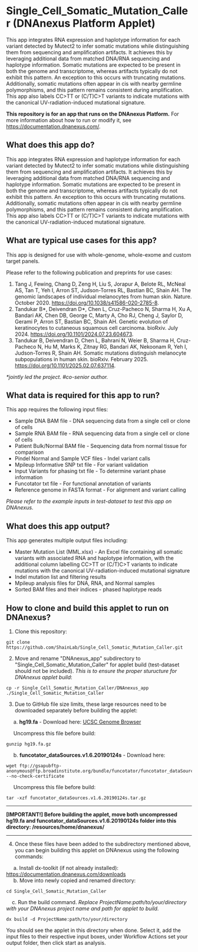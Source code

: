 # Single_Cell_Somatic_Mutation_Caller (DNAnexus Platform Applet)
This app integrates RNA expression and haplotype information for each variant detected by Mutect2 to infer somatic mutations while distinguishing them from sequencing and amplification artifacts. It achieves this by leveraging additional data from matched DNA/RNA sequencing and haplotype information. Somatic mutations are expected to be present in both the genome and transcriptome, whereas artifacts typically do not exhibit this pattern. An exception to this occurs with truncating mutations. Additionally, somatic mutations often appear in cis with nearby germline polymorphisms, and this pattern remains consistent during amplification. This app also labels CC>TT or (C/T)C>T variants to indicate mutations with the canonical UV-radiation-induced mutational signature.

**This repository is for an app that runs on the DNAnexus Platform.**
For more information about how to run or modify it, see
https://documentation.dnanexus.com/.

## What does this app do?
This app integrates RNA expression and haplotype information for each variant detected by Mutect2 to infer somatic mutations while distinguishing them from sequencing and amplification artifacts. It achieves this by leveraging additional data from matched DNA/RNA sequencing and haplotype information. Somatic mutations are expected to be present in both the genome and transcriptome, whereas artifacts typically do not exhibit this pattern. An exception to this occurs with truncating mutations. Additionally, somatic mutations often appear in cis with nearby germline polymorphisms, and this pattern remains consistent during amplification. This app also labels CC>TT or (C/T)C>T variants to indicate mutations with the canonical UV-radiation-induced mutational signature.

## What are typical use cases for this app?
This app is designed for use with whole-genome, whole-exome and custom target panels.

Please refer to the following publication and preprints for use cases:
1. Tang J, Fewing, Chang D, Zeng H, Liu S, Jorapur A, Belote RL, McNeal AS, Tan T, Yeh I, Arron ST, Judson-Torres RL, Bastian BC, Shain AH. The genomic landscapes of individual melanocytes from human skin. Nature. October 2020. https://doi.org/10.1038/s41586-020-2785-8.
2. Tandukar B\*, Deivendran D\*, Chen L, Cruz-Pacheco N, Sharma H, Xu A, Bandari AK, Chen DB, George C, Marty A, Cho RJ, Cheng J, Saylor D, Gerami P, Arron ST, Bastian BC, Shain AH. Genetic evolution of keratinocytes to cutaneous squamous cell carcinoma. bioRxiv. July 2024. https://doi.org/10.1101/2024.07.23.604673.
3. Tandukar B, Deivendran D, Chen L, Bahrani N, Weier B, Sharma H, Cruz-Pacheco N, Hu M, Marks K, Zitnay RG, Bandari AK, Nekoonam R, Yeh I, Judson-Torres R, Shain AH. Somatic mutations distinguish melanocyte subpopulations in human skin. bioRxiv. February 2025. https://doi.org/10.1101/2025.02.07.637114.

_*jointly led the project. #co-senior author._

## What data is required for this app to run?
This app requires the following input files:
- Sample DNA BAM file - DNA sequencing data from a single cell or clone of cells
- Sample RNA BAM file - RNA sequencing data from a single cell or clone of cells
- Patient Bulk/Normal BAM file - Sequencing data from normal tissue for comparison
- Pindel Normal and Sample VCF files - Indel variant calls
- Mpileup Informative SNP txt file - For variant validation
- Input Variants for phasing txt file - To determine variant phase information
- Funcotator txt file - For functional annotation of variants
- Reference genome in FASTA format - For alignment and variant calling

_Please refer to the example inputs in test-dataset to test this app on DNAnexus._

## What does this app output?
This app generates multiple output files including:
- Master Mutation List (MML.xlsx) - An Excel file containing all somatic variants with associated RNA and haplotype information, with the additional column labelling CC>TT or (C/T)C>T variants to indicate mutations with the canonical UV-radiation-induced mutational signature
- Indel mutation list and filtering results
- Mpileup analysis files for DNA, RNA, and Normal samples
- Sorted BAM files and their indices - phased haplotype reads

## How to clone and build this applet to run on DNAnexus?

1. Clone this repository:
  ```
  git clone https://github.com/ShainLab/Single_Cell_Somatic_Mutation_Caller.git
  ```
2. Move and rename "DNAnexus_app" subdirectory to "Single_Cell_Somatic_Mutation_Caller" for applet build (test-dataset should not be included). _This is to ensure the proper sturucture for DNAnexus applet build_:
  ```
  cp -r Single_Cell_Somatic_Mutation_Caller/DNAnexus_app ./Single_Cell_Somatic_Mutation_Caller
  ```
3. Due to GitHub file size limits, these large resources need to be downloaded separately before building the applet:

&nbsp;&nbsp;&nbsp;&nbsp; a. **hg19.fa** - Download here: [UCSC Genome Browser](http://hgdownload.cse.ucsc.edu/goldenPath/hg19/bigZips/)
 
&nbsp;&nbsp;&nbsp;&nbsp; Uncompress this file before build:
  ```
  gunzip hg19.fa.gz
  ```
&nbsp;&nbsp;&nbsp;&nbsp; b. **funcotator_dataSources.v1.6.20190124s** - Download here:
  ```
  wget ftp://gsapubftp-anonymous@ftp.broadinstitute.org/bundle/funcotator/funcotator_dataSources.v1.6.20190124s.tar.gz --no-check-certificate
  ```
&nbsp;&nbsp;&nbsp;&nbsp; Uncompress this file before build:
  ```
  tar -xzf funcotator_dataSources.v1.6.20190124s.tar.gz
  ```
- - -
**[IMPORTANT!] Before building the applet, move both uncompressed hg19.fa and funcotator_dataSources.v1.6.20190124s folder into this directory: /resources/home/dnanexus/**
- - -
4. Once these files have been added to the subdirectory mentioned above, you can begin building this applet on DNAnexus using the following commands:

&nbsp;&nbsp;&nbsp;&nbsp; a. Install dx-toolkit (if not already installed): https://documentation.dnanexus.com/downloads  
&nbsp;&nbsp;&nbsp;&nbsp; b. Move into newly copied and renamed directory:
```
cd Single_Cell_Somatic_Mutation_Caller
```  
&nbsp;&nbsp;&nbsp;&nbsp;c. Run the build command. _Replace ProjectName:path/to/your/directory with your DNAnexus project name and path for applet to build._
```
dx build -d ProjectName:path/to/your/directory
``` 

You should see the applet in this directory when done. Select it, add the input files to their respective input boxes, under Workflow Actions set your output folder, then click start as analysis.
